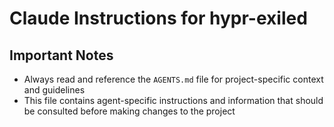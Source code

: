 # Claude Instructions for hypr-exiled

## Important Notes
- Always read and reference the `AGENTS.md` file for project-specific context and guidelines
- This file contains agent-specific instructions and information that should be consulted before making changes to the project